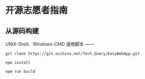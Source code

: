 # 开源志愿者指南



## 从源码构建

UNIX-Shell、Windows-CMD 通用脚本 ——

```Shell
git clone https://git.oschina.net/Tech_Query/EasyWebApp.git

npm install

npm run build
```

